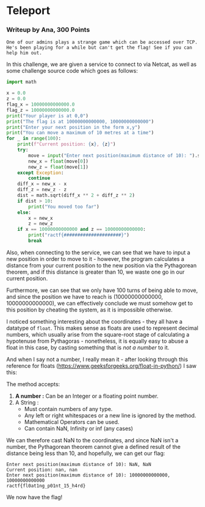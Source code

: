 # Teleport

### Writeup by Ana, 300 Points

`One of our admins plays a strange game which can be accessed over TCP. He's been playing for a while but can't get the flag! See if you can help him out.`

In this challenge, we are given a service to connect to via Netcat, as well as some challenge source code which goes as follows:

```python
import math

x = 0.0
z = 0.0
flag_x = 10000000000000.0
flag_z = 10000000000000.0
print("Your player is at 0,0")
print("The flag is at 10000000000000, 10000000000000")
print("Enter your next position in the form x,y")
print("You can move a maximum of 10 metres at a time")
for _ in range(100):
    print(f"Current position: {x}, {z}")
    try:
        move = input("Enter next position(maximum distance of 10): ").split(",")
        new_x = float(move[0])
        new_z = float(move[1])
    except Exception:
        continue
    diff_x = new_x - x
    diff_z = new_z - z
    dist = math.sqrt(diff_x ** 2 + diff_z ** 2)
    if dist > 10:
        print("You moved too far")
    else:
        x = new_x
        z = new_z
    if x == 10000000000000 and z == 10000000000000:
        print("ractf{#####################}")
        break
```

Also, when connecting to the service, we can see that we have to input a new position in order to move to it - however, the program calculates a distance from your current position to the new position via the Pythagorean theorem, and if this distance is greater than 10, we waste one go in our current position. 

Furthermore, we can see that we only have 100 turns of being able to move, and since the position we have to reach is (10000000000000, 10000000000000), we can effectively conclude we must somehow get to this position by cheating the system, as it is impossible otherwise. 

I noticed something interesting about the coordinates - they all have a datatype of `float`. This makes sense as floats are used to represent decimal numbers, which usually arise from the square-root stage of calculating a hypotenuse from Pythagoras - nonetheless, it is equally easy to abuse a float in this case, by casting something that is _not a number_ to it. 

And when I say not a number, I really mean it - after looking through this reference for floats (https://www.geeksforgeeks.org/float-in-python/) I saw this:

The method accepts:

1. **A number :** Can be an Integer or a floating point number.
2. A String :
   - Must contain numbers of any type.
   - Any left or right whitespaces or a new line is ignored by the method.
   - Mathematical Operators can be used.
   - Can contain NaN, Infinity or inf (any cases)

We can therefore cast NaN to the coordinates, and since NaN isn't a number, the Pythagorean theorem cannot give a defined result of the distance being less than 10, and hopefully, we can get our flag:

````
Enter next position(maximum distance of 10): NaN, NaN 
Current position: nan, nan
Enter next position(maximum distance of 10): 10000000000000, 10000000000000
ractf{fl0at1ng_p01nt_15_h4rd}
````

We now have the flag!
